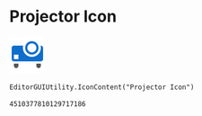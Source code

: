 # Projector Icon
![](/img/Projector%20Icon.png)

``` CSharp
EditorGUIUtility.IconContent("Projector Icon")
```
```
4510377810129717186
```

